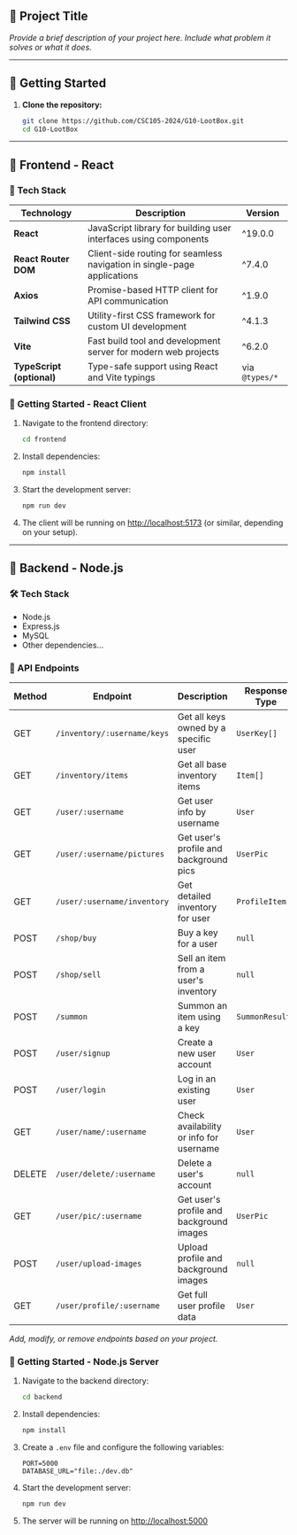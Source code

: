 ## :pushpin: Project Title

_Provide a brief description of your project here. Include what problem it solves or what it does._

---

## :rocket: Getting Started

1. **Clone the repository:**
   ```bash
   git clone https://github.com/CSC105-2024/G10-LootBox.git
   cd G10-LootBox
   ```

---

## :hammer: Frontend - React

### :wrench: Tech Stack

| Technology                | Description                                                             | Version        |
| ------------------------- | ----------------------------------------------------------------------- | -------------- |
| **React**                 | JavaScript library for building user interfaces using components        | ^19.0.0        |
| **React Router DOM**      | Client-side routing for seamless navigation in single-page applications | ^7.4.0         |
| **Axios**                 | Promise-based HTTP client for API communication                         | ^1.9.0         |
| **Tailwind CSS**          | Utility-first CSS framework for custom UI development                   | ^4.1.3         |
| **Vite**                  | Fast build tool and development server for modern web projects          | ^6.2.0         |
| **TypeScript (optional)** | Type-safe support using React and Vite typings                          | via `@types/*` |


### :rocket: Getting Started - React Client

1. Navigate to the frontend directory:
   ```bash
   cd frontend
   ```

2. Install dependencies:
   ```bash
   npm install
   ```

3. Start the development server:
   ```bash
   npm run dev
   ```

4. The client will be running on [http://localhost:5173](http://localhost:5173) (or similar, depending on your setup).

---

## :wrench: Backend - Node.js

### :hammer_and_wrench: Tech Stack

- Node.js
- Express.js
- MySQL
- Other dependencies...

### :electric_plug: API Endpoints

| Method | Endpoint                       | Description                              | Response Type     |
|--------|--------------------------------|------------------------------------------|-------------------|
| GET    | `/inventory/:username/keys`    | Get all keys owned by a specific user    | `UserKey[]`       |
| GET    | `/inventory/items`             | Get all base inventory items             | `Item[]`          |
| GET    | `/user/:username`              | Get user info by username                | `User`            |
| GET    | `/user/:username/pictures`     | Get user's profile and background pics   | `UserPic`         |
| GET    | `/user/:username/inventory`    | Get detailed inventory for user          | `ProfileItem[]`   |
| POST   | `/shop/buy`                    | Buy a key for a user                     | `null`            |
| POST   | `/shop/sell`                   | Sell an item from a user's inventory     | `null`            |
| POST   | `/summon`                      | Summon an item using a key               | `SummonResult`    |
| POST   | `/user/signup`                 | Create a new user account                | `User`            |
| POST   | `/user/login`                  | Log in an existing user                  | `User`            |
| GET    | `/user/name/:username`         | Check availability or info for username  | `User`            |
| DELETE | `/user/delete/:username`       | Delete a user's account                  | `null`            |
| GET    | `/user/pic/:username`          | Get user's profile and background images | `UserPic`         |
| POST   | `/user/upload-images`          | Upload profile and background images     | `null`            |
| GET    | `/user/profile/:username`      | Get full user profile data               | `User`            |


_Add, modify, or remove endpoints based on your project._

### :rocket: Getting Started - Node.js Server

1. Navigate to the backend directory:
   ```bash
   cd backend
   ```

2. Install dependencies:
   ```bash
   npm install
   ```

3. Create a `.env` file and configure the following variables:
   ```
   PORT=5000
   DATABASE_URL="file:./dev.db"
   ```

4. Start the development server:
   ```bash
   npm run dev
   ```

5. The server will be running on [http://localhost:5000](http://localhost:5000)
